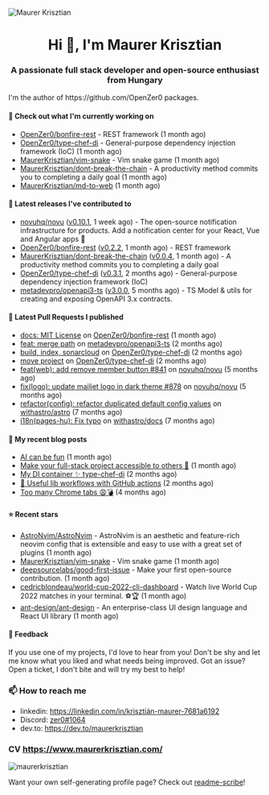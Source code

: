 ![Maurer Krisztian](https://user-images.githubusercontent.com/48491140/201497104-1836aea0-27cc-42fa-909c-26219dda6d61.png)

<h1 align="center">Hi 👋, I'm Maurer Krisztian</h1>
<h3 align="center">A passionate full stack developer and open-source enthusiast from Hungary</h3>
I'm the author of https://github.com/OpenZer0 packages.

#### 👷 Check out what I'm currently working on

- [OpenZer0/bonfire-rest](https://github.com/OpenZer0/bonfire-rest) - REST framework (1 month ago)
- [OpenZer0/type-chef-di](https://github.com/OpenZer0/type-chef-di) -  General-purpose dependency injection framework (IoC) (1 month ago)
- [MaurerKrisztian/vim-snake](https://github.com/MaurerKrisztian/vim-snake) - Vim snake game (1 month ago)
- [MaurerKrisztian/dont-break-the-chain](https://github.com/MaurerKrisztian/dont-break-the-chain) - A productivity method commits you to completing a daily goal  (1 month ago)
- [MaurerKrisztian/md-to-web](https://github.com/MaurerKrisztian/md-to-web) (1 month ago)

#### 🔭 Latest releases I've contributed to

- [novuhq/novu](https://github.com/novuhq/novu) ([v0.10.1](https://github.com/novuhq/novu/releases/tag/v0.10.1), 1 week ago) - The open-source notification infrastructure for products. Add a notification center for your React, Vue and Angular apps 🚀
- [OpenZer0/bonfire-rest](https://github.com/OpenZer0/bonfire-rest) ([v0.2.2](https://github.com/OpenZer0/bonfire-rest/releases/tag/v0.2.2), 1 month ago) - REST framework
- [MaurerKrisztian/dont-break-the-chain](https://github.com/MaurerKrisztian/dont-break-the-chain) ([v0.0.4](https://github.com/MaurerKrisztian/dont-break-the-chain/releases/tag/v0.0.4), 1 month ago) - A productivity method commits you to completing a daily goal 
- [OpenZer0/type-chef-di](https://github.com/OpenZer0/type-chef-di) ([v0.3.1](https://github.com/OpenZer0/type-chef-di/releases/tag/v0.3.1), 2 months ago) -  General-purpose dependency injection framework (IoC)
- [metadevpro/openapi3-ts](https://github.com/metadevpro/openapi3-ts) ([v3.0.0](https://github.com/metadevpro/openapi3-ts/releases/tag/v3.0.0), 5 months ago) - TS Model &amp; utils for creating and exposing OpenAPI 3.x contracts.

#### 🔨 Latest Pull Requests I published

- [docs: MIT License](https://github.com/OpenZer0/bonfire-rest/pull/3) on [OpenZer0/bonfire-rest](https://github.com/OpenZer0/bonfire-rest) (1 month ago)
- [feat: merge path](https://github.com/metadevpro/openapi3-ts/pull/91) on [metadevpro/openapi3-ts](https://github.com/metadevpro/openapi3-ts) (2 months ago)
- [build, index, sonarcloud](https://github.com/OpenZer0/type-chef-di/pull/2) on [OpenZer0/type-chef-di](https://github.com/OpenZer0/type-chef-di) (2 months ago)
- [move project](https://github.com/OpenZer0/type-chef-di/pull/1) on [OpenZer0/type-chef-di](https://github.com/OpenZer0/type-chef-di) (2 months ago)
- [feat(web): add remove member button #841](https://github.com/novuhq/novu/pull/888) on [novuhq/novu](https://github.com/novuhq/novu) (5 months ago)
- [fix(logo): update mailjet logo in dark theme #878](https://github.com/novuhq/novu/pull/887) on [novuhq/novu](https://github.com/novuhq/novu) (5 months ago)
- [refactor(config): refactor duplicated default config values](https://github.com/withastro/astro/pull/3504) on [withastro/astro](https://github.com/withastro/astro) (7 months ago)
- [i18n(pages-hu): Fix typo](https://github.com/withastro/docs/pull/706) on [withastro/docs](https://github.com/withastro/docs) (7 months ago)

#### 📜 My recent blog posts

- [AI can be fun](https://dev.to/maurerkrisztian/ai-can-be-fun-4f89) (1 month ago)
- [Make your full-stack project accessible to others 🚀](https://dev.to/maurerkrisztian/make-your-full-stack-project-accessible-to-other-483p) (1 month ago)
- [My DI container ✨ type-chef-di](https://dev.to/maurerkrisztian/my-di-container-type-chef-di-23ol) (2 months ago)
- [🔨 Useful lib workflows with GitHub actions](https://dev.to/maurerkrisztian/useful-lib-workflows-with-github-actions-3k01) (2 months ago)
- [Too many Chrome tabs 😩💣](https://dev.to/maurerkrisztian/too-many-chrome-tabs-57a2) (4 months ago)

#### ⭐ Recent stars

- [AstroNvim/AstroNvim](https://github.com/AstroNvim/AstroNvim) - AstroNvim is an aesthetic and feature-rich neovim config that is extensible and easy to use with a great set of plugins  (1 month ago)
- [MaurerKrisztian/vim-snake](https://github.com/MaurerKrisztian/vim-snake) - Vim snake game (1 month ago)
- [deepsourcelabs/good-first-issue](https://github.com/deepsourcelabs/good-first-issue) - Make your first open-source contribution. (1 month ago)
- [cedricblondeau/world-cup-2022-cli-dashboard](https://github.com/cedricblondeau/world-cup-2022-cli-dashboard) - Watch live World Cup 2022 matches in your terminal. ⚽🏆 (1 month ago)
- [ant-design/ant-design](https://github.com/ant-design/ant-design) - An enterprise-class UI design language and React UI library (1 month ago)

#### 💬 Feedback

If you use one of my projects, I'd love to hear from you! Don't be shy and let me know what you liked
and what needs being improved. Got an issue? Open a ticket, I don't bite and will try my best to help!

### 📫 How to reach me
- linkedin: https://linkedin.com/in/krisztián-maurer-7681a6192
- Discord: <a href="https://discord.com/users/zer0#1064"> zer0#1064</a>
- dev.to: https://dev.to/maurerkrisztian

### CV https://www.maurerkrisztian.com/

<p><img align="center" src="https://github-readme-streak-stats.herokuapp.com/?user=maurerkrisztian&" alt="maurerkrisztian" /></p>

Want your own self-generating profile page? Check out [readme-scribe](https://github.com/muesli/readme-scribe)!
